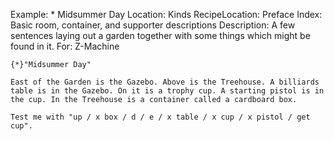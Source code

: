 Example: * Midsummer Day
Location: Kinds
RecipeLocation: Preface
Index: Basic room, container, and supporter descriptions
Description: A few sentences laying out a garden together with some things which might be found in it.
For: Z-Machine

  

``` inform7
{*}"Midsummer Day"

East of the Garden is the Gazebo. Above is the Treehouse. A billiards table is in the Gazebo. On it is a trophy cup. A starting pistol is in the cup. In the Treehouse is a container called a cardboard box.

Test me with "up / x box / d / e / x table / x cup / x pistol / get cup".
```


